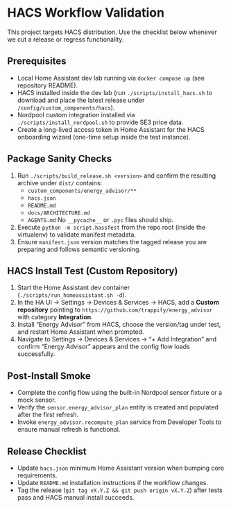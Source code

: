 # HACS Workflow Validation

This project targets HACS distribution. Use the checklist below whenever we cut a release or regress functionality.

## Prerequisites
- Local Home Assistant dev lab running via `docker compose up` (see repository README).
- HACS installed inside the dev lab (run `./scripts/install_hacs.sh` to download and place the latest release under `/config/custom_components/hacs`).
- Nordpool custom integration installed via `./scripts/install_nordpool.sh` to provide SE3 price data.
- Create a long-lived access token in Home Assistant for the HACS onboarding wizard (one-time setup inside the test instance).

## Package Sanity Checks
1. Run `./scripts/build_release.sh <version>` and confirm the resulting archive under `dist/` contains:
   - `custom_components/energy_advisor/**`
   - `hacs.json`
   - `README.md`
   - `docs/ARCHITECTURE.md`
   - `AGENTS.md`
   No `__pycache__` or `.pyc` files should ship.
2. Execute `python -m script.hassfest` from the repo root (inside the virtualenv) to validate manifest metadata.
3. Ensure `manifest.json` version matches the tagged release you are preparing and follows semantic versioning.

## HACS Install Test (Custom Repository)
1. Start the Home Assistant dev container (`./scripts/run_homeassistant.sh -d`).
2. In the HA UI → Settings → Devices & Services → HACS, add a **Custom repository** pointing to `https://github.com/trappify/energy_advisor` with category **Integration**.
3. Install “Energy Advisor” from HACS, choose the version/tag under test, and restart Home Assistant when prompted.
4. Navigate to Settings → Devices & Services → “+ Add Integration” and confirm “Energy Advisor” appears and the config flow loads successfully.

## Post-Install Smoke
- Complete the config flow using the built-in Nordpool sensor fixture or a mock sensor.
- Verify the `sensor.energy_advisor_plan` entity is created and populated after the first refresh.
- Invoke `energy_advisor.recompute_plan` service from Developer Tools to ensure manual refresh is functional.

## Release Checklist
- Update `hacs.json` minimum Home Assistant version when bumping core requirements.
- Update `README.md` installation instructions if the workflow changes.
- Tag the release (`git tag vX.Y.Z && git push origin vX.Y.Z`) after tests pass and HACS manual install succeeds.
